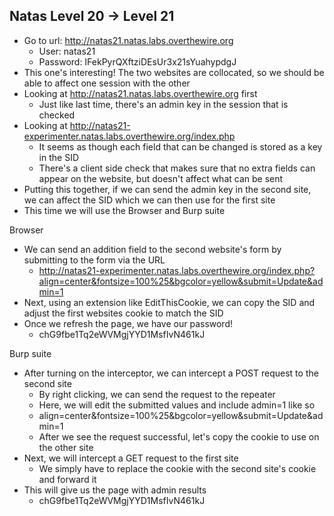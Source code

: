 ## Natas Level 20 → Level 21
- Go to url: http://natas21.natas.labs.overthewire.org
    - User: natas21
    - Password: IFekPyrQXftziDEsUr3x21sYuahypdgJ
- This one's interesting! The two websites are collocated, so we should be able to affect one session with the other
- Looking at http://natas21.natas.labs.overthewire.org first
    - Just like last time, there's an admin key in the session that is checked
- Looking at http://natas21-experimenter.natas.labs.overthewire.org/index.php
    - It seems as though each field that can be changed is stored as a key in the SID
    - There's a client side check that makes sure that no extra fields can appear on the website, but doesn't affect what can be sent
- Putting this together, if we can send the admin key in the second site, we can affect the SID which we can then use for the first site
- This time we will use the Browser and Burp suite

Browser
- We can send an addition field to the second website's form by submitting to the form via the URL
    - http://natas21-experimenter.natas.labs.overthewire.org/index.php?align=center&fontsize=100%25&bgcolor=yellow&submit=Update&admin=1
- Next, using an extension like EditThisCookie, we can copy the SID and adjust the first websites cookie to match the SID
- Once we refresh the page, we have our password!
    - chG9fbe1Tq2eWVMgjYYD1MsfIvN461kJ

Burp suite
- After turning on the interceptor, we can intercept a POST request to the second site
    - By right clicking, we can send the request to the repeater
    - Here, we will edit the submitted values and include admin=1 like so
    - align=center&fontsize=100%25&bgcolor=yellow&submit=Update&admin=1
    - After we see the request successful, let's copy the cookie to use on the other site
- Next, we will intercept a GET request to the first site
    - We simply have to replace the cookie with the second site's cookie and forward it
- This will give us the page with admin results
    - chG9fbe1Tq2eWVMgjYYD1MsfIvN461kJ